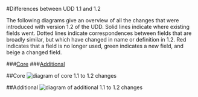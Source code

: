 #Differences between UDD 1.1 and 1.2

The following diagrams give an overview of all the changes that were introduced with version 1.2 of the UDD. Solid lines indicate where existing fields went. Dotted lines indicate correspondences between fields that are broadly similar, but which have changed in name or definition in 1.2. Red indicates that a field is no longer used, green indicates a new field, and beige a changed field. 

###[Core](#core)
###[Additional](#additional)

##Core
![diagram of core 1.1 to 1.2 changes][core]

[core]: https://github.com/jiscdev/analytics-udd/blob/v1.2.1/media/core.png "core"

##Additional
![diagram of additional 1.1 to 1.2 changes][additional]

[additional]: https://github.com/jiscdev/analytics-udd/blob/v1.2.1/media/additional.png "additional"
